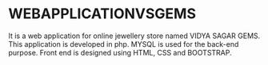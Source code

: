 # WEBAPPLICATIONVSGEMS
It is a web application for online jewellery store named VIDYA SAGAR GEMS. 
This application is developed in php.
MYSQL is used for the back-end purpose.
Front end is designed using HTML, CSS and BOOTSTRAP.
